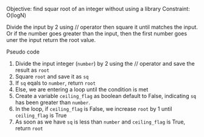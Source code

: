 Objective: find squar root of an integer without using a library
Constraint: O(logN)

Divide the input by 2 using // operator then square it until matches the input.
Or if the number goes greater than the input, then the first number goes uner the input return the root value.
 
Pseudo code

1. Divide the input integer (`number`) by 2 using the // operator and save the result as `root`
2. Square `root` and save it as `sq`
3. If `sq` eqals to `number`, return `root`
4. Else, we are entering a loop until the condition is met
5. Create a variable `ceiling_flag` as boolean default to False, indicating `sq` has been greater than `number`.
6. In the loop, if `ceiling_flag` is False, we increase `root` by 1 until `ceiling_flag` is True
7. As soon as we have `sq` is less than `number` and `ceiling_flag` is True, return `root`

